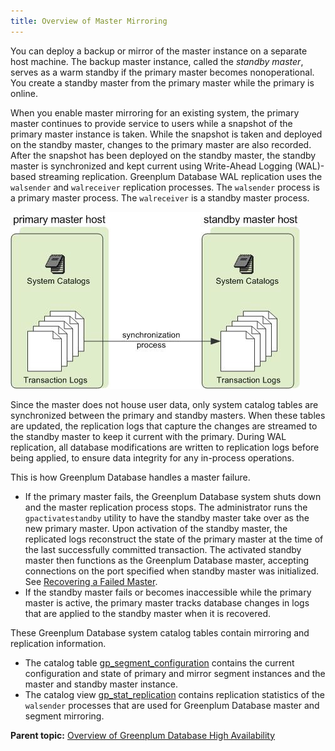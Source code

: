 ```yaml
---
title: Overview of Master Mirroring 
---
```


You can deploy a backup or mirror of the master instance on a separate host machine. The backup master instance, called the *standby master*, serves as a warm standby if the primary master becomes nonoperational. You create a standby master from the primary master while the primary is online.

When you enable master mirroring for an existing system, the primary master continues to provide service to users while a snapshot of the primary master instance is taken. While the snapshot is taken and deployed on the standby master, changes to the primary master are also recorded. After the snapshot has been deployed on the standby master, the standby master is synchronized and kept current using Write-Ahead Logging \(WAL\)-based streaming replication. Greenplum Database WAL replication uses the `walsender` and `walreceiver` replication processes. The `walsender` process is a primary master process. The `walreceiver` is a standby master process.

![Master Mirroring in Greenplum Database](../../graphics/standby_master.jpg "Master Mirroring in Greenplum Database")

Since the master does not house user data, only system catalog tables are synchronized between the primary and standby masters. When these tables are updated, the replication logs that capture the changes are streamed to the standby master to keep it current with the primary. During WAL replication, all database modifications are written to replication logs before being applied, to ensure data integrity for any in-process operations.

This is how Greenplum Database handles a master failure.

-   If the primary master fails, the Greenplum Database system shuts down and the master replication process stops. The administrator runs the `gpactivatestandby` utility to have the standby master take over as the new primary master. Upon activation of the standby master, the replicated logs reconstruct the state of the primary master at the time of the last successfully committed transaction. The activated standby master then functions as the Greenplum Database master, accepting connections on the port specified when standby master was initialized. See [Recovering a Failed Master](g-recovering-a-failed-master.html).
-   If the standby master fails or becomes inaccessible while the primary master is active, the primary master tracks database changes in logs that are applied to the standby master when it is recovered.

These Greenplum Database system catalog tables contain mirroring and replication information.

-   The catalog table [gp\_segment\_configuration](../../../ref_guide/system_catalogs/gp_segment_configuration.html) contains the current configuration and state of primary and mirror segment instances and the master and standby master instance.
-   The catalog view [gp\_stat\_replication](../../../ref_guide/system_catalogs/gp_stat_replication.html) contains replication statistics of the `walsender` processes that are used for Greenplum Database master and segment mirroring.

**Parent topic:** [Overview of Greenplum Database High Availability](../../highavail/topics/g-overview-of-high-availability-in-greenplum-database.html)

